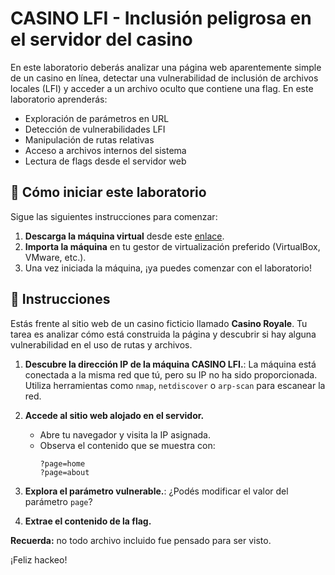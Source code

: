 # CASINO LFI - Inclusión peligrosa en el servidor del casino

En este laboratorio deberás analizar una página web aparentemente simple de un casino en línea, detectar una vulnerabilidad de inclusión de archivos locales (LFI) y acceder a un archivo oculto que contiene una flag. En este laboratorio aprenderás:

- Exploración de parámetros en URL
- Detección de vulnerabilidades LFI
- Manipulación de rutas relativas
- Acceso a archivos internos del sistema
- Lectura de flags desde el servidor web

<how-to-start>
   
## 🌱 Cómo iniciar este laboratorio

Sigue las siguientes instrucciones para comenzar:

1. **Descarga la máquina virtual** desde este [enlace](https://storage.googleapis.com/cybersecurity-machines/casino-lab.ova).
2. **Importa la máquina** en tu gestor de virtualización preferido (VirtualBox, VMware, etc.).
3. Una vez iniciada la máquina, ¡ya puedes comenzar con el laboratorio!

</how-to-start>

## 📄 Instrucciones

Estás frente al sitio web de un casino ficticio llamado **Casino Royale**. Tu tarea es analizar cómo está construida la página y descubrir si hay alguna vulnerabilidad en el uso de rutas y archivos.

1. **Descubre la dirección IP de la máquina CASINO LFI.**: La máquina está conectada a la misma red que tú, pero su IP no ha sido proporcionada. Utiliza herramientas como `nmap`, `netdiscover` o `arp-scan` para escanear la red.

2. **Accede al sitio web alojado en el servidor.**
   - Abre tu navegador y visita la IP asignada.
   - Observa el contenido que se muestra con:
     ```
     ?page=home
     ?page=about
     ```

3. **Explora el parámetro vulnerable.**: ¿Podés modificar el valor del parámetro `page`?


4. **Extrae el contenido de la flag.**


**Recuerda:** no todo archivo incluido fue pensado para ser visto.

¡Feliz hackeo!

